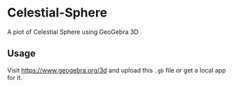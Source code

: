 # Celestial-Sphere
A plot of Celestial Sphere using GeoGebra 3D

## Usage
Visit https://www.geogebra.org/3d and upload this `.gb` file or get a local app for it.
